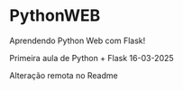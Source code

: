 # PythonWEB
 Aprendendo Python Web com Flask!

Primeira aula de Python + Flask 16-03-2025

Alteração remota no Readme

